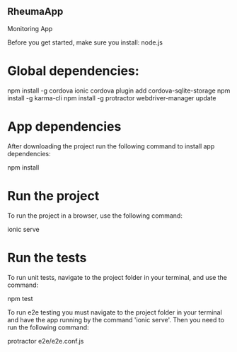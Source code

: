 ## RheumaApp
Monitoring App

Before you get started, make sure you install:
node.js



# Global dependencies:

npm install -g cordova ionic
cordova plugin add cordova-sqlite-storage
npm install -g karma-cli
npm install -g protractor
webdriver-manager update


# App dependencies
After downloading the project run the following command to install app dependencies:

npm install



# Run the project
To run the project in a browser, use the following command:

ionic serve


# Run the tests
To run unit tests, navigate to the project folder in your terminal, and use the command:

npm test

To run e2e testing you must navigate to the project folder in your terminal and have the app running by the command 'ionic serve'. Then you need to run the following command:

protractor e2e/e2e.conf.js
